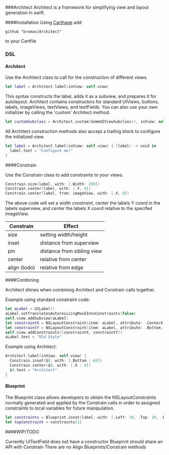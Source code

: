 ###Architect
Architect is a framework for simplifying view and layout generation in swift.

####Installation
Using [Carthage](https://github.com/Carthage/Carthage) add
```shell
github "bromas/Architect"
```
to your Cartfile

### DSL

#### Architect

Use the Architect class to call for the construction of different views.

```swift
let label = Architect.label(inView: self.view)
```

This syntax constructs the label, adds it as a subview, and prepares it for autolayout. Architect contains constructors for standard UIViews, buttons, labels, imageViews, textViews, and textFields. You can also use your own initializer by calling the 'custom' Architect method.

```swift
let customSubclass = Architect.custom(SomeUIViewSubclass(), inView: self.view)
```

All Architect construction methods also accept a trailing block to configure the initialized view.

```swift
let label = Architect.label(inView: self.view) { (label) -> void in
  label.text = "Configure me!"
}
```

####Constrain

Use the Constrain class to add constraints to your views.

```swift
Constrain.size(label, with: [.Width: 200])
Constrain.center(label, with: [.Y, 0])
Constrain.center(label, from: imageView, with: [.X, 0])
```

The above code will set a width constraint, center the labels Y coord in the labels superview, and center the labels X coord relative to the specifed imageView.

Constrain           |  Effect
------------------  |  --------------------
size                |  setting width/height
inset               |  distance from superview
pin                 |  distance from sibling view
center              |  relative from center
align (todo)        |  relative from edge

####Combining

Architect shines when combining Architect and Constrain calls together.

Example using standard constraint code:
```swift
let aLabel = UILabel()
aLabel.setTranslatesAutoresizingMaskIntoConstraints(false)
self.view.addSubview(aLabel)
let constraintX = NSLayoutConstraint(item: aLabel, attribute: .CenterX, relatedBy: .Equal, toItem: self.view, attribute: .CenterX, multiplier: 1.0, constant: 0.0)
let constraintY = NSLayoutConstraint(item: aLabel, attribute: .Bottom, relatedBy: .Equal, toItem: self.view, attribute: .Bottom, multiplier: 1.0, constant: 60.0)
self.view.addConstraints([constraintX, constraintY])
aLabel.text = "Old Style"
```

Example using Architect:
```swift
Architect.label(inView: self.view) {
  Constrain.inset($0, with: [.Bottom : 60])
  Constrain.center($0, with: [.X : 0])
  $0.text = "Architect"
}
```

#### Blueprint

The Blueprint class allows developers to obtain the NSLayoutConstraints normally generated and applied by the Constrain calls in order to assigned constraints to local variables for future manipulation.

```swift
let constraints = Blueprint.inset(label, with: [.Left: 10, .Top: 10, .Right: 40])
let topConstraint = constraints[1]
```

####WIP/TODO

Currently UITextField does not have a constructor
Blueprint should share an API with Constrain
There are no Align Blueprints/Constrain methods

